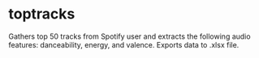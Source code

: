 # toptracks

Gathers top 50 tracks from Spotify user and extracts the following audio features: danceability, energy, and valence. Exports data to .xlsx file. 
